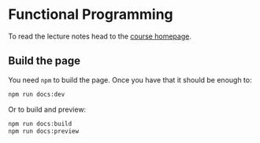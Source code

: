 # Functional Programming

To read the lecture notes head to the [course homepage](https://aicenter.github.io/FUP/).


## Build the page


You need `npm` to build the page. Once you have that it should be enough to:

```bash
npm run docs:dev
```

Or to build and preview:

```bash
npm run docs:build
npm run docs:preview
```
